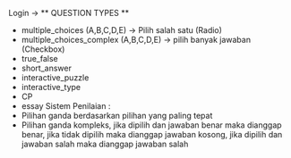 Login -> 
** QUESTION TYPES **
- multiple_choices (A,B,C,D,E) -> Pilih salah satu (Radio)
- multiple_choices_complex (A,B,C,D,E) -> pilih banyak jawaban (Checkbox)
- true_false 
- short_answer
- interactive_puzzle
- interactive_type
- CP
- essay
Sistem Penilaian :
- Pilihan ganda berdasarkan pilihan yang paling tepat
- Pilihan ganda kompleks, jika dipilih dan jawaban benar maka dianggap benar, jika tidak dipilih maka dianggap jawaban kosong, jika dipilih dan jawaban salah maka dianggap jawaban salah

<!-- Events 2 hari -->
<!-- Quiz 7 hari -->
<!-- Agile Scrum ,  -->
